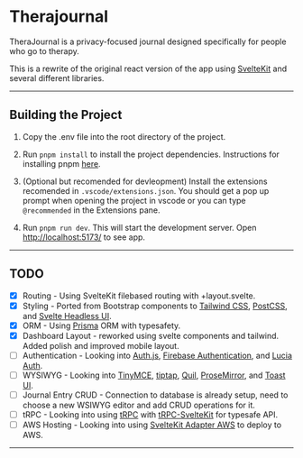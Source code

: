 # Therajournal

TheraJournal is a privacy-focused journal designed specifically for people who go to therapy.

This is a rewrite of the original react version of the app using [SvelteKit](https://kit.svelte.dev/) and several different libraries.

----

## Building the Project
1. Copy the .env file into the root directory of the project.

2. Run `pnpm install` to install the project dependencies. Instructions for installing pnpm [here](https://pnpm.io/installation).

3. (Optional but recomended for devleopment) Install the extensions recomended in `.vscode/extensions.json`. You should get a pop up prompt when opening the project in vscode or you can type `@recommended` in the Extensions pane.

4. Run `pnpm run dev`. This will start the development server. Open [http://localhost:5173/](http://localhost:5173/) to see app.

----

## TODO

- [x] Routing - Using SvelteKit filebased routing with +layout.svelte.
- [x] Styling - Ported from Bootstrap components to [Tailwind CSS](https://tailwindcss.com/), [PostCSS](https://postcss.org/), and [Svelte Headless UI](https://svelte-headlessui.goss.io/docs).
- [x] ORM - Using [Prisma](https://www.prisma.io/) ORM with typesafety.
- [x] Dashboard Layout - reworked using svelte components and tailwind. Added polish and improved mobile layout.
- [ ] Authentication - Looking into [Auth.js](https://authjs.dev/), [Firebase Authentication](https://firebase.google.com/docs/auth), and [Lucia Auth](https://github.com/pilcrowOnPaper/lucia-auth).
- [ ] WYSIWYG - Looking into [TinyMCE](https://www.tiny.cloud/), [tiptap](https://tiptap.dev/), [Quil](https://quilljs.com/), [ProseMirror](https://prosemirror.net/), and [Toast UI](https://github.com/nhn/tui.editor).
- [ ] Journal Entry CRUD - Connection to database is already setup, need to choose a new WSIWYG editor and add CRUD operations for it.
- [ ] tRPC - Looking into using [tRPC](trpc.io) with [tRPC-SvelteKit](https://github.com/icflorescu/trpc-sveltekit) for typesafe API.
- [ ] AWS Hosting - Looking into using [SvelteKit Adapter AWS](https://github.com/MikeBild/sveltekit-adapter-aws) to deploy to AWS.

----